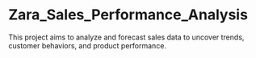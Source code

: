 # Zara_Sales_Performance_Analysis
This project aims to analyze and forecast sales data to uncover trends, customer behaviors, and product performance.
